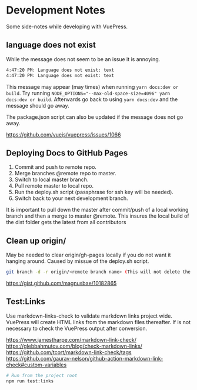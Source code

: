 # Development Notes

Some side-notes while developing with VuePress.

## language does not exist

While the message does not seem to be an issue it is annoying.

```bash
4:47:20 PM: Language does not exist: text
4:47:20 PM: Language does not exist: text
```

This message may appear (may times) when running `yarn docs:dev or build`. Try running `NODE_OPTIONS="--max-old-space-size=4096" yarn docs:dev or build`. Afterwards go back to using `yarn docs:dev` and the message should go away.

The package.json script can also be updated if the message does not go away.

https://github.com/vuejs/vuepress/issues/1066

## Deploying Docs to GitHub Pages

1. Commit and push to remote repo.
1. Merge branches @remote repo to master.
1. Switch to local master branch.
1. Pull remote master to local repo.
1. Run the deploy.sh script (passphrase for ssh key will be needed).
1. Switch back to your next development branch.

It is important to pull down the master after commit/push of a local working branch and then a merge to master @remote. This insures the local build of the dist folder gets the latest from all contributors

## Clean up origin/<branches>

May be needed to clear origin/gh-pages locally if you do not want it hanging around. Caused by missue of the deploy.sh script.

```bash
git branch -d -r origin/<remote branch name> (This will not delete the branch on the remote repo!)
```

https://gist.github.com/magnusbae/10182865

## Test:Links

Use markdown-links-check to validate markdown links project wide. VuePress will create HTML links from the markdown files thereafter. If is not necessary to check the VuePress output after conversion.

https://www.jamestharpe.com/markdown-link-check/
https://glebbahmutov.com/blog/check-markdown-links/
https://github.com/tcort/markdown-link-check/tags
https://github.com/gaurav-nelson/github-action-markdown-link-check#custom-variables

```bash
# Run from the project root
npm run test:links
```
